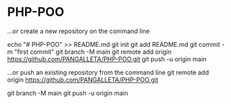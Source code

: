# PHP-POO

…or create a new repository on the command line

echo "# PHP-POO" >> README.md
git init
git add README.md
git commit -m "first commit"
git branch -M main
git remote add origin https://github.com/PANGALLETA/PHP-POO.git
git push -u origin main

…or push an existing repository from the command line
git remote add origin https://github.com/PANGALLETA/PHP-POO.git

git branch -M main
git push -u origin main
